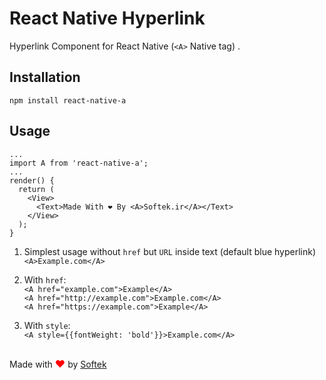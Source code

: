 # React Native Hyperlink
Hyperlink Component for React Native (`<A>` Native tag) .

## Installation

`npm install react-native-a`

## Usage

```
...
import A from 'react-native-a';
...
render() {
  return (
    <View>
      <Text>Made With ❤️ By <A>Softek.ir</A></Text>
    </View>
  );
}
````


1. Simplest usage without `href` but `URL` inside text (default blue hyperlink)<br/>
`<A>Example.com</A>`

2. With `href`:<br/>
`<A href="example.com">Example</A>`<br/>
`<A href="http://example.com">Example.com</A>`<br/>
`<A href="https://example.com">Example</A>`<br/>

3. With `style`:<br/>
`<A style={{fontWeight: 'bold'}}>Example.com</A>`

##

Made with <span style="color: red; font-size: 16px;">:heart:</span> by <a href="https://softek.ir">Softek</a>
